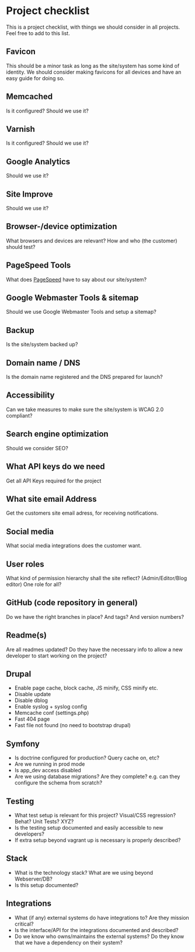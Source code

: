 # Project checklist

This is a project checklist, with things we should consider in all
projects. Feel free to add to this list.

## Favicon

This should be a minor task as long as the site/system has some kind
of identity. We should consider making favicons for all devices and
have an easy guide for doing so.

## Memcached

Is it configured? Should we use it?

## Varnish

Is it configured? Should we use it?

## Google Analytics

Should we use it?

## Site Improve

Should we use it?

## Browser-/device optimization

What browsers and devices are relevant? How and who (the customer) should test?

## PageSpeed Tools

What does [PageSpeed](https://developers.google.com/speed/pagespeed/)
have to say about our site/system?

## Google Webmaster Tools & sitemap

Should we use Google Webmaster Tools and setup a sitemap?

## Backup

Is the site/system backed up?

## Domain name / DNS

Is the domain name registered and the DNS prepared for launch?

## Accessibility

Can we take measures to make sure the site/system is WCAG 2.0 compliant?

## Search engine optimization

Should we consider SEO?

## What API keys do we need

Get all API Keys required for the project

## What site email Address

Get the customers site email adress, for receiving notifications.

## Social media

What social media integrations does the customer want.

## User roles

What kind of permission hierarchy shall the site reflect?
(Admin/Editor/Blog editor) One role for all?

## GitHub (code repository in general)

Do we have the right branches in place? And tags? And version numbers?

## Readme(s)

Are all readmes updated? Do they have the necessary info to allow a
new developer to start working on the project?

## Drupal

* Enable page cache, block cache, JS minify, CSS minify etc.
* Disable update
* Disable dblog
* Enable syslog + syslog config
* Memcache conf (settings.php)
* Fast 404 page
* Fast file not found (no need to bootstrap drupal)

## Symfony

* Is doctrine configured for production? Query cache on, etc?
* Are we running in prod mode
* Is app_dev access disabled
* Are we using database migrations? Are they complete? e.g. can they
  configure the schema from scratch?

## Testing

* What test setup is relevant for this project? Visual/CSS regression?
  Behat? Unit Tests? XYZ?
* Is the testing setup documented and easily accessible to new developers?
* If extra setup beyond vagrant up is necessary is properly described?

## Stack

* What is the technology stack? What are we using beyond Webserver/DB?
* Is this setup documented?

## Integrations

* What (if any) external systems do have integrations to? Are they mission critical?
* Is the interface/API for the integrations documented and described?
* Do we know who owns/maintains the external systems? Do they know
  that we have a dependency on their system?
